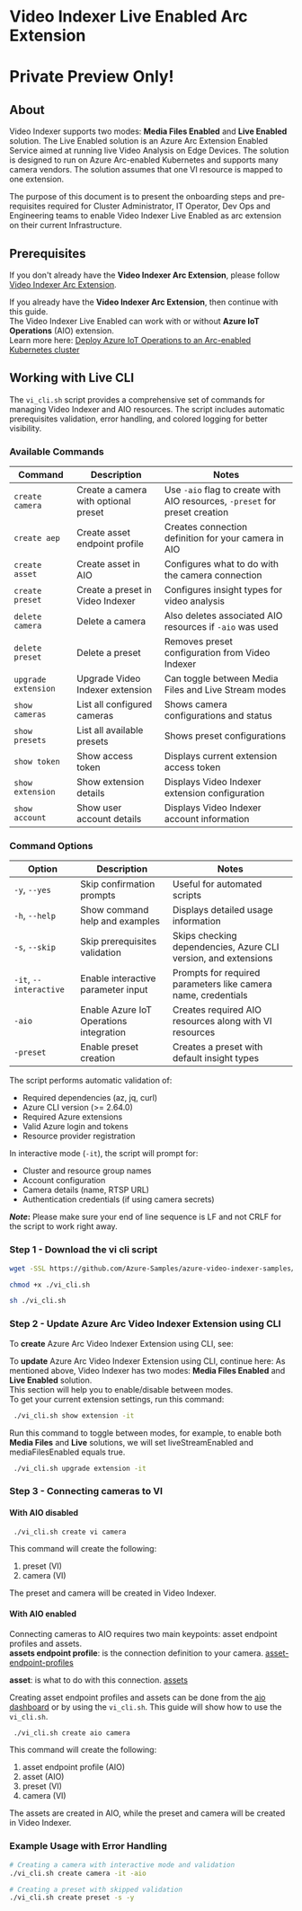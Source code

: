 # Video Indexer Live Enabled Arc Extension
# Private Preview Only!

## About

Video Indexer supports two modes: **Media Files Enabled** and **Live Enabled** solution. The Live Enabled solution is an Azure Arc Extension Enabled Service aimed at running live Video Analysis on Edge Devices. The solution is designed to run on Azure Arc-enabled Kubernetes and supports many camera vendors. The solution assumes that one VI resource is mapped to one extension.

The purpose of this document is to present the onboarding steps and pre-requisites required for Cluster Administrator, IT Operator, Dev Ops and Engineering teams to enable Video Indexer Live Enabled as arc extension on their current Infrastructure.

## Prerequisites

If you don't already have the **Video Indexer Arc Extension**, please follow [Video Indexer Arc Extension](https://github.com/Azure-Samples/azure-video-indexer-samples/tree/master/VideoIndexerEnabledByArc/aks#video-indexer-arc-extension). 

If you already have the **Video Indexer Arc Extension**, then continue with this guide.  
The Video Indexer Live Enabled can work with or without **Azure IoT Operations** (AIO) extension.   
Learn more here: [Deploy Azure IoT Operations to an Arc-enabled Kubernetes cluster](https://learn.microsoft.com/en-us/azure/iot-operations/deploy-iot-ops/howto-deploy-iot-operations) 


## Working with Live CLI

The `vi_cli.sh` script provides a comprehensive set of commands for managing Video Indexer and AIO resources. The script includes automatic prerequisites validation, error handling, and colored logging for better visibility.

### Available Commands

| Command             | Description                                             | Notes |
| ------------------- | ------------------------------------------------------- | ----- |
| `create camera`     | Create a camera with optional preset                    | Use `-aio` flag to create with AIO resources, `-preset` for preset creation |
| `create aep`        | Create asset endpoint profile                           | Creates connection definition for your camera in AIO |
| `create asset`      | Create asset in AIO                                     | Configures what to do with the camera connection |
| `create preset`     | Create a preset in Video Indexer                        | Configures insight types for video analysis |
| `delete camera`     | Delete a camera                                         | Also deletes associated AIO resources if `-aio` was used |
| `delete preset`     | Delete a preset                                         | Removes preset configuration from Video Indexer |
| `upgrade extension` | Upgrade Video Indexer extension                         | Can toggle between Media Files and Live Stream modes |
| `show cameras`      | List all configured cameras                            | Shows camera configurations and status |
| `show presets`      | List all available presets                             | Shows preset configurations |
| `show token`        | Show access token                                      | Displays current extension access token |
| `show extension`    | Show extension details                                 | Displays Video Indexer extension configuration |
| `show account`      | Show user account details                              | Displays Video Indexer account information |


### Command Options

| Option                 | Description                                     | Notes |
| ---------------------- | ----------------------------------------------- | ----- |
| `-y`, `--yes`          | Skip confirmation prompts                       | Useful for automated scripts |
| `-h`, `--help`         | Show command help and examples                 | Displays detailed usage information |
| `-s`, `--skip`         | Skip prerequisites validation                   | Skips checking dependencies, Azure CLI version, and extensions |
| `-it`, `--interactive` | Enable interactive parameter input             | Prompts for required parameters like camera name, credentials |
| `-aio`                | Enable Azure IoT Operations integration         | Creates required AIO resources along with VI resources |
| `-preset`             | Enable preset creation                         | Creates a preset with default insight types |

The script performs automatic validation of:
- Required dependencies (az, jq, curl)
- Azure CLI version (>= 2.64.0)
- Required Azure extensions
- Valid Azure login and tokens
- Resource provider registration

In interactive mode (`-it`), the script will prompt for:
- Cluster and resource group names
- Account configuration
- Camera details (name, RTSP URL)
- Authentication credentials (if using camera secrets)

**_Note_:** Please make sure your end of line sequence is LF and not CRLF for the script to work right away.


### Step 1 - Download the vi cli script
```bash
wget -SSL https://github.com/Azure-Samples/azure-video-indexer-samples/blob/live-private-preview/VideoIndexerEnabledByArc/live/vi_cli.sh

chmod +x ./vi_cli.sh

sh ./vi_cli.sh
```

### Step 2 - Update Azure Arc Video Indexer Extension using CLI

To **create** Azure Arc Video Indexer Extension using CLI, see:
[](https://github.com/Azure-Samples/azure-video-indexer-samples/blob/master/VideoIndexerEnabledByArc/aks/readme.md#step-2---create-azure-arc-video-indexer-extension-using-cli)


To **update** Azure Arc Video Indexer Extension using CLI, continue here:
As mentioned above, Video Indexer has two modes: **Media Files Enabled** and **Live Enabled** solution.  
This section will help you to enable/disable between modes.  
To get your current extension settings, run this command:

```bash
 ./vi_cli.sh show extension -it
```

Run this command to toggle between modes, for example, to enable both **Media Files** and **Live** solutions, we will set liveStreamEnabled and mediaFilesEnabled equals true.

```bash
 ./vi_cli.sh upgrade extension -it
```

### Step 3 - Connecting cameras to VI

#### With AIO disabled

```bash
 ./vi_cli.sh create vi camera
```

This command will create the following: 
1. preset (VI)
2. camera (VI)

The preset and camera will be created in Video Indexer.


#### With AIO enabled
Connecting cameras to AIO requires two main keypoints: asset endpoint profiles and assets.  
**assets endpoint profile**: is the connection definition to your camera. 
[asset-endpoint-profiles](https://learn.microsoft.com/en-us/rest/api/deviceregistry/asset-endpoint-profiles/create-or-replace?view=rest-deviceregistry-2024-11-01&tabs=HTTP)

**asset**: is what to do with this connection.
[assets](https://learn.microsoft.com/en-us/rest/api/deviceregistry/assets/create-or-replace?view=rest-deviceregistry-2024-11-01&tabs=HTTP)

Creating asset endpoint profiles and assets can be done from the [aio dashboard](https://iotoperations.azure.com/sites) or by using the `vi_cli.sh`. This guide will show how to use the `vi_cli.sh`.

```bash
 ./vi_cli.sh create aio camera
```

This command will create the following: 
1. asset endpoint profile (AIO)
2. asset (AIO)
3. preset (VI)
4. camera (VI)

The assets are created in AIO, while the preset and camera will be created in Video Indexer.

### Example Usage with Error Handling

```bash
# Creating a camera with interactive mode and validation
./vi_cli.sh create camera -it -aio

# Creating a preset with skipped validation
./vi_cli.sh create preset -s -y
```
